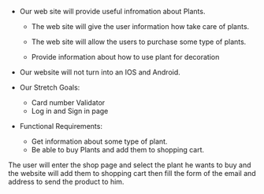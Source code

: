 
* Our web site will provide useful infromation about Plants.

    * The web site will give the user information how take care of plants.
    
    * The web site will allow the users to purchase some type of plants.

    * Provide information about how to use plant for decoration

* Our website will not turn into an IOS and Android.

* Our Stretch Goals:
    * Card number Validator
    * Log in and Sign in page


* Functional Requirements:
    * Get information about some type of plant.
    * Be able to buy Plants and add them to shopping cart.

The user will enter the shop page and select the plant he wants to buy and the website will add them to shopping cart then fill the form of the email and address to send the product to him.